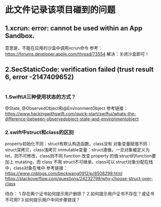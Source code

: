 #  此文件记录该项目碰到的问题

## 1.xcrun: error: cannot be used within an App Sandbox.
意思是，不能在应用的沙盒中调用xcrun命令
参考：https://forums.developer.apple.com/thread/73554
解决：关闭沙盒即可！
## 2.SecStaticCode: verification failed (trust result 6, error -2147409652)



# 

### 1.SwiftUI三种使用状态的方式？
@State, @ObservedObject和@EnvironmentObject
参考链接：https://www.hackingwithswift.com/quick-start/swiftui/whats-the-difference-between-observedobject-state-and-environmentobject
### 2.swift中struct和class的区别
property初始化不同：struct有默认构造函数，class没有
对象变量赋值不同：struct深拷贝，class浅拷贝
immutable变量：struct遵循，一旦对象被定义为let，则不可修改，class则不同
function 改变 property 的值:struct的function要加上 mutating，而 class 不用
struct不可继承，class可以
struct对象分配在栈中，class对象在堆中
参考链接：
https://www.cnblogs.com/beckwang0912/p/8508299.html
https://stackoverflow.com/questions/24232799/why-choose-struct-over-class


待办：
1.存在两个证书如何提示用户删除？
2.如何提示用户证书不存在？或证书不可用?
3.如何提示用户中间步骤错误？
